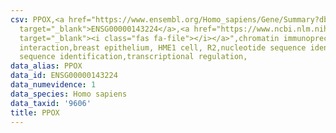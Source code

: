 ```yaml
---
csv: PPOX,<a href="https://www.ensembl.org/Homo_sapiens/Gene/Summary?db=core;g=ENSG00000143224"
  target="_blank">ENSG00000143224</a>,<a href="https://www.ncbi.nlm.nih.gov/pubmed/22863008"
  target="_blank"><i class="fas fa-file"></i></a>",chromatin immunoprecipitation assay,direct
  interaction,breast epithelium, HME1 cell, R2,nucleotide sequence identification,nucleotide
  sequence identification,transcriptional regulation,
data_alias: PPOX
data_id: ENSG00000143224
data_numevidence: 1
data_species: Homo sapiens
data_taxid: '9606'
title: PPOX
---
```

